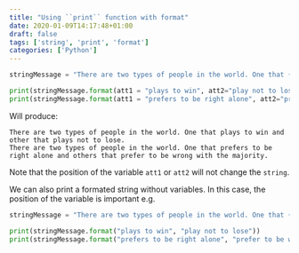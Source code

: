 ```yaml
---
title: "Using ``print`` function with format"
date: 2020-01-09T14:17:48+01:00
draft: false
tags: ['string', 'print', 'format']
categories: ['Python']
---
```


```python
stringMessage = "There are two types of people in the world. One that {att1} and others that {att2}."

print(stringMessage.format(att1 = "plays to win", att2="play not to lose"))
print(stringMessage.format(att1 = "prefers to be right alone", att2="prefer to be wrong with the majority"))
```
Will produce:

```
There are two types of people in the world. One that plays to win and other that plays not to lose.
There are two types of people in the world. One that prefers to be right alone and others that prefer to be wrong with the majority.
```  

Note that the position of the variable `att1` or `att2` will not change the `string`.

We can also print a formated string without variables. In this case, the position of the variable is important e.g.

```python
stringMessage = "There are two types of people in the world. One that {0} and others that {1}."

print(stringMessage.format("plays to win", "play not to lose"))
print(stringMessage.format("prefers to be right alone", "prefer to be wrong with the majority"))
```

